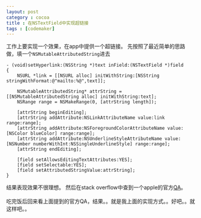 ```yaml
---
layout: post
category : cocoa
title : 在NSTextField中实现超链接
tags : [codemaker]
---
```


工作上要实现一个效果，在app中提供一个超链接。
先按照了最近简单的思路做，填一个`NSMutableAttributedString`进去

	- (void)setHyperlink:(NSString *)text inField:(NSTextField *)field
	{
    	NSURL *link = [[NSURL alloc] initWithString:[NSString stringWithFormat:@"mailto:%@",text]];
    
    	NSMutableAttributedString* attrString = [[NSMutableAttributedString alloc] initWithString:text];
    	NSRange range = NSMakeRange(0, [attrString length]);
    
    	[attrString beginEditing];
    	[attrString addAttribute:NSLinkAttributeName value:link range:range];
    	[attrString addAttribute:NSForegroundColorAttributeName value:[NSColor blueColor] range:range];
    	[attrString addAttribute:NSUnderlineStyleAttributeName value:[NSNumber numberWithInt:NSSingleUnderlineStyle] range:range];
    	[attrString endEditing];
    
    	[field setAllowsEditingTextAttributes:YES];
    	[field setSelectable:YES];
    	[field setAttributedStringValue:attrString];
	}
结果表现效果不很理想。
然后在stack overflow中查到一个apple的官方[QA](https://developer.apple.com/library/mac/#qa/qa2006/qa1487.html)。
<br/>
<br/>
吃完饭后回来看上面提到的官方QA，结果。。就是我上面的实现方式。。好吧。。就这样吧。。